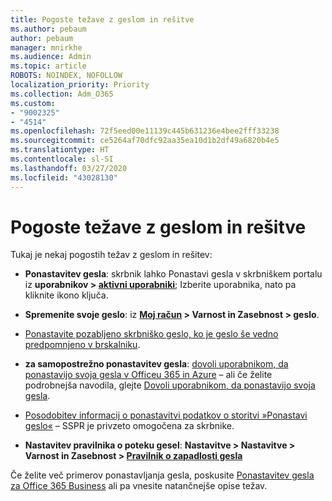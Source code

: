 ```yaml
---
title: Pogoste težave z geslom in rešitve
ms.author: pebaum
author: pebaum
manager: mnirkhe
ms.audience: Admin
ms.topic: article
ROBOTS: NOINDEX, NOFOLLOW
localization_priority: Priority
ms.collection: Adm_O365
ms.custom:
- "9002325"
- "4514"
ms.openlocfilehash: 72f5eed00e11139c445b631236e4bee2fff33238
ms.sourcegitcommit: ce5264af70dfc92aa35ea10d1b2df49a6820b4e5
ms.translationtype: HT
ms.contentlocale: sl-SI
ms.lasthandoff: 03/27/2020
ms.locfileid: "43028130"
---
```

# <a name="common-password-issues-and-resolutions"></a>Pogoste težave z geslom in rešitve

Tukaj je nekaj pogostih težav z geslom in rešitev:

- **Ponastavitev gesla**: skrbnik lahko Ponastavi gesla v skrbniškem portalu iz **uporabnikov > [aktivni uporabniki](https://portal.office.com/adminportal/home#/users)**; Izberite uporabnika, nato pa kliknite ikono ključa.

- **Spremenite svoje geslo**: iz **[Moj račun](https://portal.office.com/account/#home) > Varnost in Zasebnost > geslo**.

- [Ponastavite pozabljeno skrbniško geslo, ko je geslo še vedno predpomnjeno v brskalniku](https://docs.microsoft.com/microsoft-365/admin/add-users/reset-passwords?view=o365-worldwide#reset-my-office-365-tenant-admin-password).

- **za samopostrežno ponastavitev gesla**: [dovoli uporabnikom, da ponastavijo svoja gesla v Officeu 365 in Azure](https://portal.office.com/adminportal/home#/SettingsMultiPivot/:/Settings/L1/SelfServiceReset) – ali če želite podrobnejša navodila, glejte [Dovoli uporabnikom, da ponastavijo svoja gesla](https://docs.microsoft.com/microsoft-365/admin/add-users/let-users-reset-passwords).

- [Posodobitev informacij o ponastavitvi podatkov o storitvi »Ponastavi geslo«](https://go.microsoft.com/fwlink/?linkid=849451) – SSPR je privzeto omogočena za skrbnike. 

- **Nastavitev pravilnika o poteku gesel**: **Nastavitve > Nastavitve > Varnost in Zasebnost > [Pravilnik o zapadlosti gesla](https://admin.microsoft.com/AdminPortal/Home#/SettingsMultiPivot/:/Settings/L1/PasswordPolicy)**

Če želite več primerov ponastavljanja gesla, poskusite [Ponastavitev gesla za Office 365 Business](https://docs.microsoft.com/microsoft-365/admin/add-users/reset-passwords) ali pa vnesite natančnejše opise težav.
